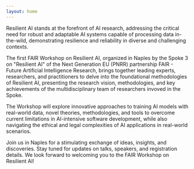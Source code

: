 ```yaml
---
layout: home
---
```


Resilient AI stands at the forefront of AI research, addressing the critical need for robust and adaptable AI systems capable of processing data in-the-wild, demonstrating resilience and reliability in diverse and challenging contexts.

The first FAIR Workshop on Resilient AI, organized in Naples by the Spoke 3 on "Resilient AI" of the Next Generation EU (PNRR) partnership FAIR - Future Artificial Intelligence Research, brings together leading experts, researchers, and practitioners to delve into the foundational methodologies of Resilient AI, presenting the research vision, methodologies, and key achievements of the multidisciplinary team of researchers invoved in the Spoke. 

The Workshop will explore innovative approaches to training AI models with real-world data, novel theories, methodologies, and tools to overcome current limitations in AI-intensive software development, while also navigating the ethical and legal complexities of AI applications in real-world scenarios.

Join us in Naples for a stimulating exchange of ideas, insights, and discoveries.
Stay tuned for updates on talks, speakers, and registration details. 
We look forward to welcoming you to the FAIR Workshop on Resilient AI!